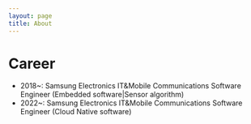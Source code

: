 ```yaml
---
layout: page
title: About
---
```


# Career
- 2018~: Samsung Electronics IT&Mobile Communications Software Engineer (Embedded software|Sensor algorithm)
- 2022~: Samsung Electronics IT&Mobile Communications Software Engineer (Cloud Native software)
